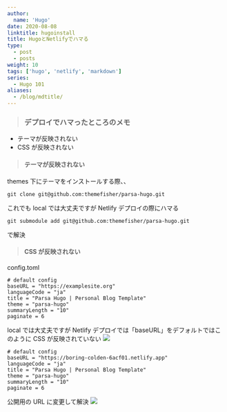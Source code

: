 ```yaml
---
author:
  name: 'Hugo'
date: 2020-08-08
linktitle: hugoinstall
title: HugoとNetlifyでハマる
type:
  - post
  - posts
weight: 10
tags: ['hugo', 'netlify', 'markdown']
series:
  - Hugo 101
aliases:
  - /blog/mdtitle/
---
```


> ### デプロイでハマったところのメモ

- テーマが反映されない
- CSS が反映されない

> #### テーマが反映されない

themes 下にテーマをインストールする際、、

```
git clone git@github.com:themefisher/parsa-hugo.git
```

これでも local では大丈夫ですが Netlify デプロイの際にハマる

```
git submodule add git@github.com:themefisher/parsa-hugo.git
```

で解決

> #### CSS が反映されない

config.toml

```
# default config
baseURL = "https://examplesite.org"
languageCode = "ja"
title = "Parsa Hugo | Personal Blog Template"
theme = "parsa-hugo"
summaryLength = "10"
paginate = 6

```

local では大丈夫ですが
Netlify デプロイでは「baseURL」をデフォルトではこのように CSS が反映されていない
![](https://friendly-galileo-52e802.netlify.app/images/img02.jpg)

```
# default config
baseURL = "https://boring-colden-6acf01.netlify.app"
languageCode = "ja"
title = "Parsa Hugo | Personal Blog Template"
theme = "parsa-hugo"
summaryLength = "10"
paginate = 6
```

公開用の URL に変更して解決
![](https://friendly-galileo-52e802.netlify.app/images/img03.jpg)
